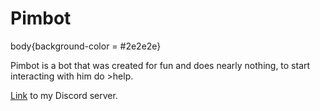 # Pimbot

<head>
  body{background-color = #2e2e2e}
</head>

Pimbot is a bot that was created for fun and does nearly nothing, to start interacting with him do >help.

<a href = "https://discord.gg/XJYAun2">Link</a> to my Discord server.
